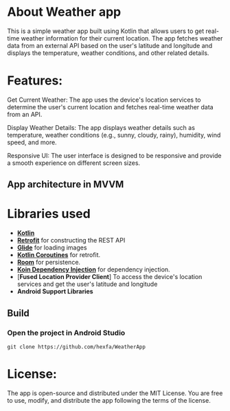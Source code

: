 
# About Weather app
This is a simple weather app built using Kotlin that allows users to get real-time weather 
information for their current location. The app fetches weather data from an external API 
based on the user's latitude and longitude and displays the temperature, weather conditions,
and other related details.

# Features:

Get Current Weather: The app uses the device's location services to determine the user's 
current location and fetches real-time weather data from an API.

Display Weather Details: The app displays weather details such as temperature, 
weather conditions (e.g., sunny, cloudy, rainy), humidity, wind speed, and more.

Responsive UI: The user interface is designed to be responsive and provide a smooth 
experience on different screen sizes.


## App architecture in MVVM


# Libraries used
- [**Kotlin**](https://github.com/JetBrains/kotlin) 
- [**Retrofit**](https://github.com/square/retrofit) for constructing the REST API
- [**Glide**](https://github.com/bumptech/glide) for loading images
- [**Kotlin Coroutines**](https://github.com/Kotlin/kotlinx.coroutines) for retrofit.
- [**Room**](https://developer.android.com/topic/libraries/architecture/room) for persistence.
- [**Koin Dependency Injection**](https://github.com/InsertKoinIO/koin) for dependency injection.
- [**Fused Location Provider Client**] To access the device's location services and get the user's latitude and longitude
- **Android Support Libraries**

## Build
### Open the project in Android Studio
```
git clone https://github.com/hexfa/WeatherApp
```

# License:
The app is open-source and distributed under the MIT License. You are free to use, 
modify, and distribute the app following the terms of the license.

    

   
